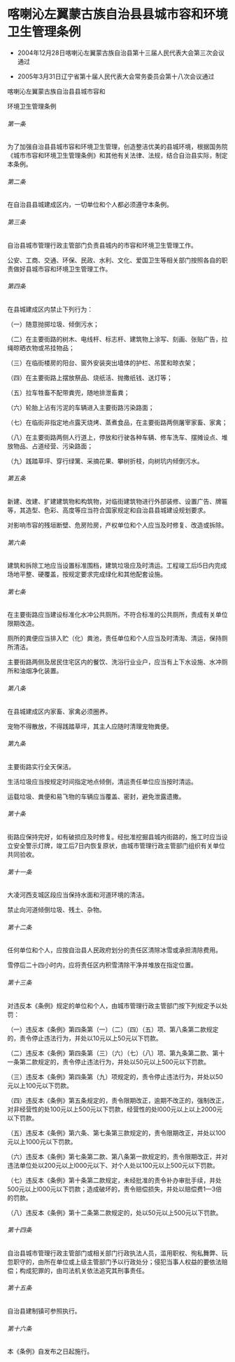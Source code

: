 # 喀喇沁左翼蒙古族自治县县城市容和环境卫生管理条例

- 2004年12月28日喀喇沁左翼蒙古族自治县第十三届人民代表大会第三次会议通过

- 2005年3月31日辽宁省第十届人民代表大会常务委员会第十八次会议通过

<!-- INFO END -->

喀喇沁左翼蒙古族自治县县城市容和

环境卫生管理条例

###### 第一条

为了加强自治县县城市容和环境卫生管理，创造整洁优美的县城环境，根据国务院《城市市容和环境卫生管理条例》和其他有关法律、法规，结合自治县实际，制定本条例。

###### 第二条

在自治县县城建成区内，一切单位和个人都必须遵守本条例。

###### 第三条

自治县城市管理行政主管部门负责县城内的市容和环境卫生管理工作。

公安、工商、交通、环保、民政、水利、文化、爱国卫生等相关部门按照各自的职责做好县城市容和环境卫生管理工作。

###### 第四条

在县城建成区内禁止下列行为：

（一）随意抛掷垃圾、倾倒污水；

（二）在主要街路的树木、电线杆、标志杆、建筑物上涂写、刻画、张贴广告，拉绳晾晒衣物或吊挂物品；

（三）在临街楼房的阳台、窗外安装突出墙体的护栏、吊筐和晾衣架；

（四）在主要街路上摆放祭品、烧纸活、抛撒纸钱、送灯等；

（五）拉车牲畜不配带粪兜，随地排泄畜粪；

（六）轮胎上沾有污泥的车辆进入主要街路污染路面；

（七）在临街非指定地点露天烧烤、蒸煮食品，在主要街路两侧屠宰家畜、家禽；

（八）在主要街路两侧人行道上，停放和行驶各种车辆、修车洗车、摆摊设点、堆放物品、占道经营、污染路面；

（九）践踏草坪、穿行绿篱、采摘花果、攀树折枝，向树坑内倾倒污水。

###### 第五条

新建、改建、扩建建筑物和构筑物，对临街建筑物进行外部装修、设置广告、牌匾等，其造型、色彩、高度等应当符合国家规定和自治县县城建设规划要求。

对影响市容的残垣断壁、危房险房，产权单位和个人应当及时修复、改造或拆除。

###### 第六条

建筑和拆除工地应当设置标准围档，建筑垃圾应及时清运。工程竣工后l5日内完成场地平整、硬覆盖，按规定要求完成绿化和其他配套设施。

###### 第七条

在主要街路应当建设标准化水冲公共厕所。不符合标准的公共厕所，责成有关单位限期改造。

厕所的粪便应当排入贮（化）粪池，责任单位和个人应当及时清淘、清运，保持厕所清洁。

主要街路两侧及居民住宅区内的餐饮、洗浴行业业户，应当有上下水设施、水冲厕所和油烟净化装置。

###### 第八条

在县城建成区内家畜、家禽必须圈养。

宠物不得散放，不得践踏草坪，其主人应随时清理宠物粪便。

###### 第九条

主要街路实行全天保洁。

生活垃圾应当按规定时间指定地点倾倒，清运责任单位应当按时清运。

运载垃圾、粪便和易飞物的车辆应当覆盖、密封，避免泄露遗撒。

###### 第十条

街路应保持完好，如有破损应及时修复。经批准挖掘县城内街路的，施工时应当设立安全警示灯牌，竣工后7日内恢复原状，由城市管理行政主管部门组织有关单位共同验收。

###### 第十一条

大凌河西支城区段应当保持水面和河道环境的清洁。

禁止向河道倾倒垃圾、残土、杂物。

###### 第十二条

任何单位和个人，应按自治县人民政府划分的责任区清除冰雪或承担清除费用。

雪停后二十四小时内，应将责任区内积雪清除干净并堆放在指定位置。

###### 第十三条

对违反本《条例》规定的单位和个人，由城市管理行政主管部门按下列规定予以处罚：

（一）违反本《条例》第四条第（一）（二）（四）（五）项、第八条第二款规定的，责令停止违法行为，并处以10元以上50元以下罚款。

（二）违反本《条例》第四条第（三）（六）（七）（八）项、第九条第二款、第十一条第二款规定的，责令停止违法行为，并处以50元以上500元以下罚款。

（三）违反本《条例》第四条第（九）项规定的，责令停止违法行为，并处以50元以上100元以下罚款。

（四）违反本《条例》第五条规定的，责令限期改正，逾期不改正的，强制改正，对非经营性的处100元以上500元以下罚款，经营性的处l000元以上以上2000元以下罚款。

（五）违反本《条例》第六条、第七条第三款规定的，责令限期改正，并处以100元以上1000元以下罚款。

（六）违反本《条例》第七条第二款、第八条第一款规定的，责令限期改正，并对违法单位处以200元以上l000元以下、对个人处以100元以上500元以下罚款。

（七）违反本《条例》第十条第二款规定，未经批准的责令补办审批手续，并处500元以上l000元以下罚款；造成破坏的，责令赔偿损失，并处以赔偿费1—3倍的罚款。

（八）违反本《条例》第十二条第二款规定的，处以50元以上500元以下罚款。

###### 第十四条

自治县城市管理行政主管部门或相关部门行政执法人员，滥用职权、徇私舞弊、玩忽职守的，由所在单位或上级主管部门予以行政处分；侵犯当事人权益的要依法赔偿；构成犯罪的，由司法机关依法追究其刑事责任。

###### 第十五条

自治县建制镇可参照执行。

###### 第十六条

本《条例》自发布之日起施行。
